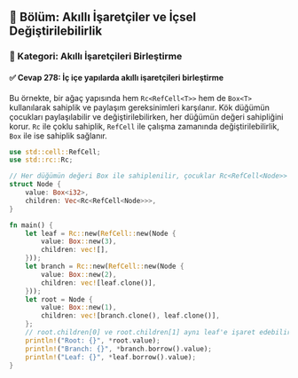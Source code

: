 ## 📘 Bölüm: Akıllı İşaretçiler ve İçsel Değiştirilebilirlik  
### 🔹 Kategori: Akıllı İşaretçileri Birleştirme  
#### ✅ Cevap 278: İç içe yapılarda akıllı işaretçileri birleştirme

Bu örnekte, bir ağaç yapısında hem `Rc<RefCell<T>>` hem de `Box<T>` kullanılarak sahiplik ve paylaşım gereksinimleri karşılanır. Kök düğümün çocukları paylaşılabilir ve değiştirilebilirken, her düğümün değeri sahipliğini korur. `Rc` ile çoklu sahiplik, `RefCell` ile çalışma zamanında değiştirilebilirlik, `Box` ile ise sahiplik sağlanır.

```rust
use std::cell::RefCell;
use std::rc::Rc;

// Her düğümün değeri Box ile sahiplenilir, çocuklar Rc<RefCell<Node>> ile paylaşılır ve değiştirilebilir.
struct Node {
    value: Box<i32>,
    children: Vec<Rc<RefCell<Node>>>,
}

fn main() {
    let leaf = Rc::new(RefCell::new(Node {
        value: Box::new(3),
        children: vec![],
    }));
    let branch = Rc::new(RefCell::new(Node {
        value: Box::new(2),
        children: vec![leaf.clone()],
    }));
    let root = Node {
        value: Box::new(1),
        children: vec![branch.clone(), leaf.clone()],
    };
    // root.children[0] ve root.children[1] aynı leaf'e işaret edebilir.
    println!("Root: {}", *root.value);
    println!("Branch: {}", *branch.borrow().value);
    println!("Leaf: {}", *leaf.borrow().value);
}
```
